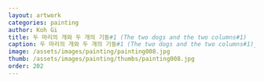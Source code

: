 ```yaml
---
layout: artwork
categories: painting
author: Koh Gi
title: 두 마리의 개와 두 개의 기둥#1 (The two dogs and the two columns#1)
caption: 두 마리의 개와 두 개의 기둥#1 (The two dogs and the two columns#1)_oil on canvas_91.0×116.8㎝_2016
image: /assets/images/painting/painting008.jpg
thumb: /assets/images/painting/thumbs/painting008.jpg
order: 202
---
```

